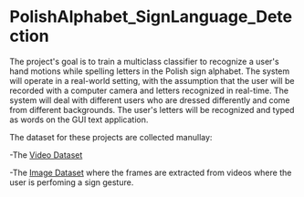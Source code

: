 # PolishAlphabet_SignLanguage_Detection

 The project's goal is to train a multiclass classifier to recognize a user's hand motions while spelling letters in the Polish sign alphabet. The system will operate in a real-world setting, with the assumption that the user will be recorded with a computer camera and letters recognized in real-time. The system will deal with different users who are dressed differently and come from different backgrounds. The user's letters will be recognized and typed as words on the GUI text application. <br>


 The dataset for these projects are collected manullay:<br>
 
 -The [Video Dataset](https://drive.google.com/drive/folders/1hPjFmoKxd5XTXEyzl2BB0ROxzfe374Yo?usp=share_link)

 -The [Image Dataset](https://drive.google.com/drive/folders/1EIy9f9ZNaFeWxCJqF8Qtis9AvygJt2CR?usp=sharing) where the frames are extracted from videos where the user is perfoming a sign gesture.






